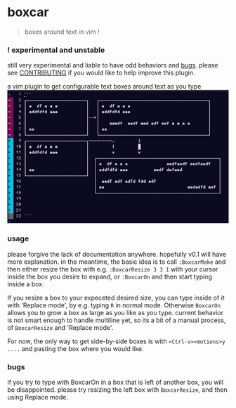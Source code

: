 # boxcar
> boxes around text in vim !
### ! experimental and unstable
still very experimental and liable to have odd behaviors and [bugs](#bugs). please see
[CONTRIBUTING](CONTRIBUTING.md) if you would like to help improve this plugin.

a vim plugin to get configurable text boxes around text as you type
![4 boxes around text](img/boxes.png)

### usage
please forgive the lack of documentation anywhere. hopefully v0.1 will have
more explanation. in the meantime, the basic idea is to call `:BoxcarMake`
and then either resize the box with e.g. `:BoxcarResize 3 3 1` with your
cursor inside the box you desire to expand, or `:BoxcarOn` and then start
typing inside a box.

If you resize a box to your expeceted desired size, you can type inside of it
with 'Replace mode', by e.g. typing `R` in normal mode. Otherwise `BoxcarOn`
allows you to grow a box as large as you like as you type. current behavior is
not smart enough to handle multiline yet, so its a bit of a manual process, of
`BoxcarResize` and 'Replace mode'.

For now, the only way to get side-by-side boxes is with `<Ctrl-v><motions>y
....` and pasting the box where you would like.

### bugs
if you try to type with BoxcarOn in a box that is left of another box, you
  will be disappointed. please try resizing the left box with `BoxcarResize`,
  and then using Replace mode.
